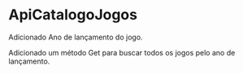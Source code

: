 # ApiCatalogoJogos
Adicionado Ano de lançamento do jogo.

Adicionado um método Get para buscar todos os jogos pelo ano de lançamento.